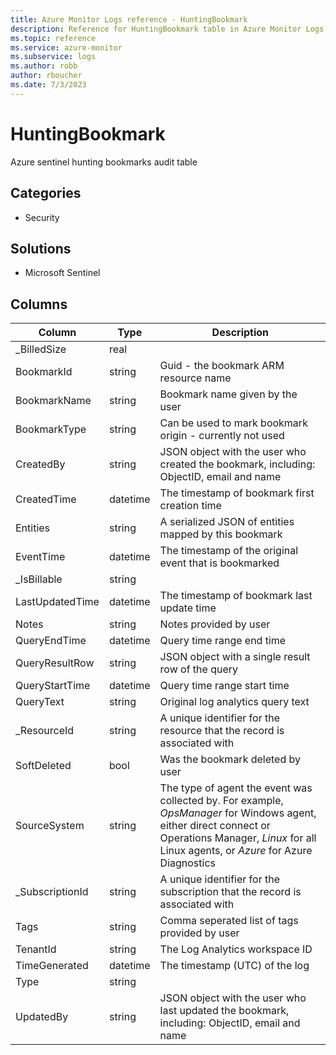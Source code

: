 ```yaml
---
title: Azure Monitor Logs reference - HuntingBookmark
description: Reference for HuntingBookmark table in Azure Monitor Logs.
ms.topic: reference
ms.service: azure-monitor
ms.subservice: logs
ms.author: robb
author: rboucher
ms.date: 7/3/2023
---
```


# HuntingBookmark

 Azure sentinel hunting bookmarks audit table

## Categories

- Security
## Solutions

- Microsoft Sentinel




## Columns

| Column | Type | Description |
| --- | --- | --- |
| _BilledSize | real |  |
| BookmarkId | string | Guid - the bookmark ARM resource name |
| BookmarkName | string | Bookmark name given by the user |
| BookmarkType | string | Can be used to mark bookmark origin - currently not used |
| CreatedBy | string | JSON object with the user who created the bookmark, including: ObjectID, email and name |
| CreatedTime | datetime | The timestamp of bookmark first creation time |
| Entities | string | A serialized JSON of entities mapped by this bookmark |
| EventTime | datetime | The timestamp of the original event that is bookmarked |
| _IsBillable | string |  |
| LastUpdatedTime | datetime | The timestamp of bookmark last update time |
| Notes | string | Notes provided by user |
| QueryEndTime | datetime | Query time range end time |
| QueryResultRow | string | JSON object with a single result row of the query |
| QueryStartTime | datetime | Query time range start time |
| QueryText | string | Original log analytics query text |
| _ResourceId | string | A unique identifier for the resource that the record is associated with |
| SoftDeleted | bool | Was the bookmark deleted by user |
| SourceSystem | string | The type of agent the event was collected by. For example, *OpsManager* for Windows agent, either direct connect or Operations Manager, *Linux* for all Linux agents, or *Azure* for Azure Diagnostics |
| _SubscriptionId | string | A unique identifier for the subscription that the record is associated with |
| Tags | string | Comma seperated list of tags provided by user |
| TenantId | string | The Log Analytics workspace ID |
| TimeGenerated | datetime | The timestamp (UTC) of the log |
| Type | string |  |
| UpdatedBy | string | JSON object with the user who last updated the bookmark, including: ObjectID, email and name |
